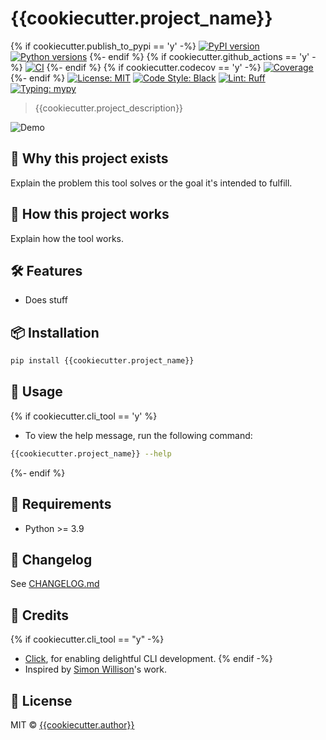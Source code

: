 # {{cookiecutter.project_name}}

{% if cookiecutter.publish_to_pypi == 'y' -%}
[![PyPI version](https://img.shields.io/pypi/v/{{cookiecutter.project_name}}.svg)](https://pypi.org/project/{{cookiecutter.project_name}}/)
[![Python versions](https://img.shields.io/pypi/pyversions/{{cookiecutter.project_name}}.svg?logo=python&logoColor=white)](https://pypi.org/project/{{cookiecutter.project_name}}/)
{%- endif %}
{% if cookiecutter.github_actions == 'y' -%}
[![CI](https://github.com/{{cookiecutter.github_username}}/{{cookiecutter.project_name}}/actions/workflows/main.yml/badge.svg)](https://github.com/{{cookiecutter.github_username}}/{{cookiecutter.project_name}}/actions/workflows/main.yml)
{%- endif %}
{% if cookiecutter.codecov == 'y' -%}
[![Coverage](https://codecov.io/gh/{{cookiecutter.github_username}}/{{cookiecutter.project_name}}/branch/main/graph/badge.svg)](https://codecov.io/gh/{{cookiecutter.github_username}}/{{cookiecutter.project_name}})
{%- endif %}
[![License: MIT](https://img.shields.io/github/license/{{cookiecutter.github_username}}/{{cookiecutter.project_name}})](https://github.com/{{cookiecutter.github_username}}/{{cookiecutter.project_name}}/blob/main/LICENSE)
[![Code Style: Black](https://img.shields.io/badge/code%20style-black-000000.svg)](https://black.readthedocs.io/en/stable/)
[![Lint: Ruff](https://img.shields.io/badge/lint-ruff-000000.svg)](https://docs.astral.sh/ruff/)
[![Typing: mypy](https://img.shields.io/badge/typing-checked-blue.svg)](https://mypy.readthedocs.io/en/stable/)

> {{cookiecutter.project_description}}

![Demo](https://raw.githubusercontent.com/{{cookiecutter.github_username}}/{{cookiecutter.project_name}}/main/demo.gif)

## 🚀 Why this project exists

Explain the problem this tool solves or the goal it's intended to fulfill.

## 🧠 How this project works

Explain how the tool works.

## 🛠️ Features

* Does stuff

## 📦 Installation

```bash
pip install {{cookiecutter.project_name}}
```

## 🧪 Usage
{% if cookiecutter.cli_tool == 'y' %}
* To view the help message, run the following command:

```bash
{{cookiecutter.project_name}} --help
```
{%- endif %}

## 📐 Requirements

* Python >= 3.9

## 🧾 Changelog

See [CHANGELOG.md](https://github.com/{{cookiecutter.github_username}}/{{cookiecutter.project_name}}/blob/main/CHANGELOG.md)

## 🙏 Credits

{% if cookiecutter.cli_tool == "y" -%}
* [Click](https://click.palletsprojects.com), for enabling delightful CLI development.
{% endif -%}
* Inspired by [Simon Willison](https://github.com/simonw)'s work.

## 📄 License

MIT © [{{cookiecutter.author}}](https://github.com/{{cookiecutter.github_username}})
